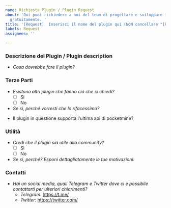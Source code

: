 ```yaml
---
name: Richiesta Plugin / Plugin Request
about: 'Qui puoi richiedere a noi del team di progettare e sviluppare il tuo plugin
  gratuitamente. '
title: '[Request]  Inserisci il nome del plugin qui (NON cancellare "[Request]")'
labels: Request
assignees: ''

---
```


### Descrizione del Plugin / Plugin description
- _Cosa dovrebbe fare il plugin?_
<!---Scrivi in modo dettagliato cosa deve fare il plugin. Una spiegazione chiara aiuta il programmatore a creare un plugin il più simile possibile alle tue aspettative. --> 


### Terze Parti
<!--- Prima di rispondere a questa domanda, assicurati di esserti informato a dovere su ciò che andrai a scrivere. Se vuoi mettere la spunta su "Si" o su "No" ti basterà scrivere al posto di "[ ]" "[x]" sull'opzione da te scelta. -->
- _Esistono altri plugin che fanno ciò che ci chiedi?_ 
   - [ ] Si
   - [ ] No
- _Se si, perché vorresti che lo rifacessimo?_
<!-- Sei pregato di NON rispondere a questa domanda se nella prima di questa sezione hai risposto "No" -->

- Il plugin in questione supporta l'ultima api di pocketmine? 
<!-- Sei pregato di NON rispondere a questa domanda se nella prima di questa sezione hai risposto "No" -->


### Utilità
<!--- Rispondendo NO, riduci le possibilità che il plugin venga sviluppato, in quanto noi serviamo la community prima del singolo individuo. Se vuoi mettere la spunta su "Si" o su "No" ti basterà scrivere al posto di "[ ]" "[x]" sull'opzione da te scelta -->
- _Credi che il plugin sia utile alla community?_
   - [ ] Si
   - [ ] No
- _Se si, perché? Esponi dettagliatamente le tue motivazioni:_
  <!-- Sei pregato di NON rispondere a questa domanda se nella prima di questa sezione hai risposto "No" -->

### Contatti
<!--- La sezione non è obbligatoria -->
- _Hai un social media, quali Telegram e Twitter dove ci è possibile contattarti per ulteriori chiarimenti?_ 
   - _Telegram:_ https://t.me/
   - _Twitter:_ https://twitter.com/
